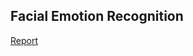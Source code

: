 ## Facial Emotion Recognition 

[Report](https://www.dropbox.com/s/oq284tym1jfi4as/facial-emotion-recognition.pdf?dl=0)
